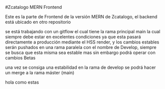 #Zcatalogo MERN Frontend

Este es la parte de Frontend de la versión MERN  de Zcatalogo, el backend está ubicado en otro repositorio


se está trabajando con un gitflow el cual tiene la rama principal main la cual siempre debe estar en excelentes condiciones ya que esta pasará directamente a producción mediante el HSS render, y los cambios estables serán pushados en una rama paralela con el nombre de Develop, siempre se busca que esta misma sea estable mas sin embargo podrá operar con cambios Betas

una vez se consiga una estabilidad en la rama de develop se podrá hacer un merge  a  la rama máster (main)

hola como estas 